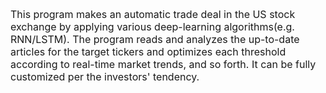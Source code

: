 <font size = "3" > This program makes an automatic trade deal in the US stock exchange by applying various deep-learning algorithms(e.g. RNN/LSTM). The program reads and analyzes the up-to-date articles for the target tickers and optimizes each threshold according to real-time market trends, and so forth. It can be fully customized per the investors' tendency. </font>
